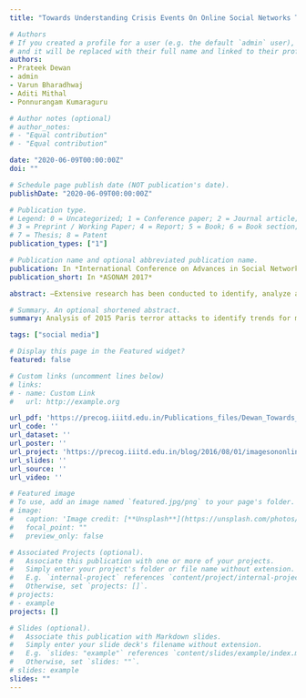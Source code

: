 ```yaml
---
title: "Towards Understanding Crisis Events On Online Social Networks Through Pictures"

# Authors
# If you created a profile for a user (e.g. the default `admin` user), write the username (folder name) here 
# and it will be replaced with their full name and linked to their profile.
authors:
- Prateek Dewan
- admin
- Varun Bharadhwaj
- Aditi Mithal
- Ponnurangam Kumaraguru

# Author notes (optional)
# author_notes:
# - "Equal contribution"
# - "Equal contribution"

date: "2020-06-09T00:00:00Z"
doi: ""

# Schedule page publish date (NOT publication's date).
publishDate: "2020-06-09T00:00:00Z"

# Publication type.
# Legend: 0 = Uncategorized; 1 = Conference paper; 2 = Journal article;
# 3 = Preprint / Working Paper; 4 = Report; 5 = Book; 6 = Book section;
# 7 = Thesis; 8 = Patent
publication_types: ["1"]

# Publication name and optional abbreviated publication name.
publication: In *International Conference on Advances in Social Networks Analysis and Mining, 2017*
publication_short: In *ASONAM 2017*

abstract: —Extensive research has been conducted to identify, analyze and measure popular topics and public sentiment on Online Social Networks (OSNs) through text, especially during crisis events. However, little work has been done to understand such events through pictures posted on these networks. Given the potential of visual content for influencing users’ thoughts and emotions, we perform a large-scale analysis to study and compare popular themes and sentiment across images and textual content posted on Facebook during the terror attacks that took place in Paris in 2015. We propose a generalizable and highly automated 3-tier pipeline which utilizes state-of-the-art computer vision techniques to extract high-level human understandable image descriptors. We used these descriptors to associate themes and sentiment with images, and analyzed over 57,000 images related to the Paris Attacks. We discovered multiple visual themes which were popular in images, but were not identifiable through text. We also uncovered instances of misinformation and false flag (conspiracy) theories among popular image themes, which were not prominent in user-generated textual content. Further, our analysis revealed that while textual content posted after the attacks reflected negative sentiment, images inspired positive sentiment. These findings suggest that large-scale mining of images posted on OSNs during crisis, and other news-making events can significantly augment textual content to understand such events.

# Summary. An optional shortened abstract.
summary: Analysis of 2015 Paris terror attacks to identify trends for multi-modal misinformation detection

tags: ["social media"]

# Display this page in the Featured widget?
featured: false

# Custom links (uncomment lines below)
# links:
# - name: Custom Link
#   url: http://example.org

url_pdf: 'https://precog.iiitd.edu.in/Publications_files/Dewan_Towards_ASONAM17.pdf'
url_code: ''
url_dataset: ''
url_poster: ''
url_project: 'https://precog.iiitd.edu.in/blog/2016/08/01/imagesononlinesocialmedia/'
url_slides: ''
url_source: ''
url_video: ''

# Featured image
# To use, add an image named `featured.jpg/png` to your page's folder. 
# image:
#   caption: 'Image credit: [**Unsplash**](https://unsplash.com/photos/pLCdAaMFLTE)'
#   focal_point: ""
#   preview_only: false

# Associated Projects (optional).
#   Associate this publication with one or more of your projects.
#   Simply enter your project's folder or file name without extension.
#   E.g. `internal-project` references `content/project/internal-project/index.md`.
#   Otherwise, set `projects: []`.
# projects:
# - example
projects: []

# Slides (optional).
#   Associate this publication with Markdown slides.
#   Simply enter your slide deck's filename without extension.
#   E.g. `slides: "example"` references `content/slides/example/index.md`.
#   Otherwise, set `slides: ""`.
# slides: example
slides: ""
---
```


<!-- {{% callout note %}}
Click the *Cite* button above to demo the feature to enable visitors to import publication metadata into their reference management software.
{{% /callout %}}

{{% callout note %}}
Create your slides in Markdown - click the *Slides* button to check out the example.
{{% /callout %}}

Supplementary notes can be added here, including [code, math, and images](https://wowchemy.com/docs/writing-markdown-latex/). -->
